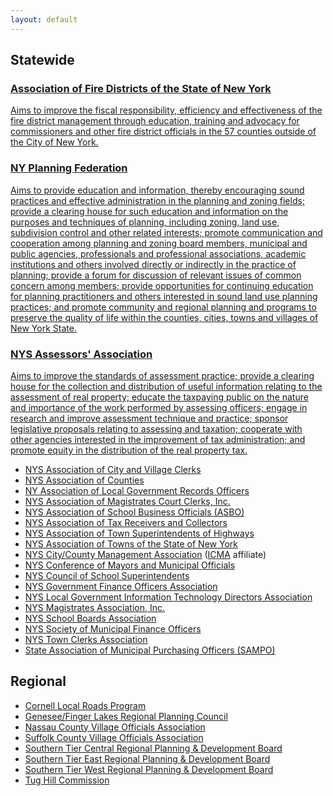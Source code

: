 ```yaml
---
layout: default
---
```


## Statewide 

<div class="list-group">
  <a class="list-group-item" href="http://www.firedistnys.com/">
    <h3>Association of Fire Districts of the State of New York</h3>
    <p>Aims to improve the fiscal responsibility, efficiency and effectiveness of the fire district management through education, training and advocacy for commissioners and other fire district officials in the 57 counties outside of the City of New York.</p>
  </a>
  <a class="list-group-item" href="http://www.nypf.org/">
    <h3>NY Planning Federation</h3>
    <p>Aims to provide education and information, thereby encouraging sound practices and effective administration in the planning and zoning fields; provide a clearing house for such education and information on the purposes and techniques of planning, including zoning, land use, subdivision control and other related interests; promote communication and cooperation among planning and zoning board members, municipal and public agencies, professionals and professional associations, academic institutions and others involved directly or indirectly in the practice of planning; provide a forum for discussion of relevant issues of common concern among members; provide opportunities for continuing education for planning practitioners and others interested in sound land use planning practices; and promote community and regional planning and programs to preserve the quality of life within the counties, cities, towns and villages of New York State.</p>
  </a>
  <a class="list-group-item" href="http://www.nyassessor.com/">
    <h3>NYS Assessors' Association</h3>
    <p>Aims to improve the standards of assessment practice; provide a clearing house for the collection and distribution of useful information relating to the assessment of real property; educate the taxpaying public on the nature and importance of the work performed by assessing officers; engage in research and improve assessment technique and practice; sponsor legislative proposals relating to assessing and taxation; cooperate with other agencies interested in the improvement of tax administration; and promote equity in the distribution of the real property tax.</p>
  </a>
</div>  
  
* [NYS Association of City and Village Clerks](http://www.nysclerks.com/)
* [NYS Association of Counties](http://www.nysac.org/)
* [NY Association of Local Government Records Officers](http://www.nyalgro.org/)
* [NYS Association of Magistrates Court Clerks, Inc.](http://www.nysamcc.com/)
* [NYS Association of School Business Officials (ASBO)](http://www.nysasbo.org/)
* [NYS Association of Tax Receivers and Collectors](http://www.nysatrc.org/)
* [NYS Association of Town Superintendents of Highways](http://www.nystownhwys.org/)
* [NYS Association of Towns of the State of New York](http://www.nytowns.org/)
* [NYS City/County Management Association](http://www.nyscma.govoffice.com/) ([ICMA](http://icma.org/) affiliate)
* [NYS Conference of Mayors and Municipal Officials](http://www.nycom.org/)
* [NYS Council of School Superintendents](http://www.nyscoss.org/)
* [NYS Government Finance Officers Association](http://www.nysgfoa.org/)
* [NYS Local Government Information Technology Directors Association](http://www.nyslgitda.org/)
* [NYS Magistrates Association, Inc.](http://www.nysmagassoc.homestead.com/)
* [NYS School Boards Association](http://www.nyssba.org/)
* [NYS Society of Municipal Finance Officers](http://www.nysmunicipalfinanceofficers.org/)
* [NYS Town Clerks Association](http://www.nystca.com/)
* [State Association of Municipal Purchasing Officers (SAMPO)](http://www.nysampo.org/)

## Regional

* [Cornell Local Roads Program](http://www.clrp.cornell.edu/index.htm)
* [Genesee/Finger Lakes Regional Planning Council](http://www.gflrpc.org/)
* [Nassau County Village Officials Association](http://www.ncvoa.org/)
* [Suffolk County Village Officials Association](http://www.stcplanning.org/)
* [Southern Tier Central Regional Planning & Development Board](http://www.stcplanning.org/)
* [Southern Tier East Regional Planning & Development Board](http://www.steny.org/)
* [Southern Tier West Regional Planning & Development Board](http://www.southerntierwest.org/)
* [Tug Hill Commission](http://www.tughill.org/)
